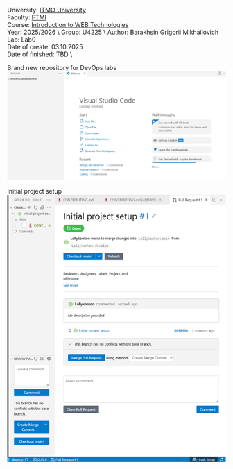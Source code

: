 University: [ITMO University](https://itmo.ru/ru/) \
Faculty: [FTMI](https://ftmi.itmo.ru/) \
Course: [Introduction to WEB Technologies](https://my.itmo.ru/programs/38471?p=mainRPD) \
Year: 2025/2026 \ 
Group: U4225 \ 
Author: Barakhsin Grigorii Mikhailovich \
Lab: Lab0 \
Date of create: 03.10.2025 \
Date of finished: TBD \


Brand new repository for DevOps labs
![Brand new repository for DevOps labs](/data/lab0-brand_new_repo.png)

Initial project setup
![Initial project setup](/data/lab0-initial_project_setup.png)

